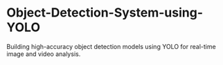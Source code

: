 # Object-Detection-System-using-YOLO
Building high-accuracy object detection models using YOLO for real-time image and video analysis.
